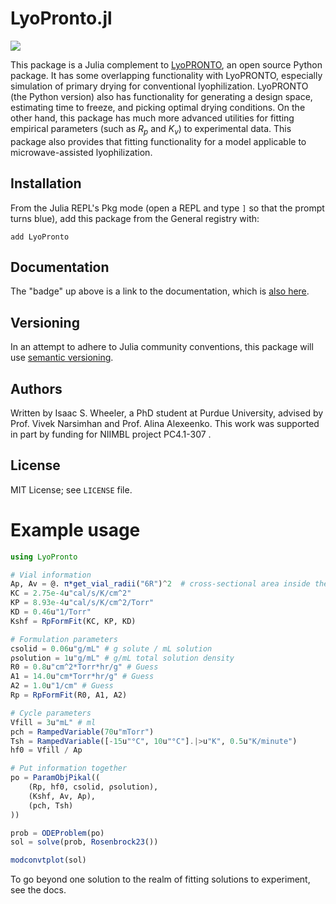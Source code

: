 # LyoPronto.jl
[![](https://img.shields.io/badge/docs-dev-blue.svg)](https://LyoHUB.github.io/LyoPronto.jl/dev)

This package is a Julia complement to [LyoPRONTO](https://github.com/LyoHUB/LyoPronto), an open source Python package.
It has some overlapping functionality with LyoPRONTO, especially simulation of primary drying for conventional lyophilization.
LyoPRONTO (the Python version) also has functionality for generating a design space, estimating time to freeze, and picking optimal drying conditions.
On the other hand, this package has much more advanced utilities for fitting empirical parameters (such as $R_p$ and $K_v$) to experimental data.
This package also provides that fitting functionality for a model applicable to microwave-assisted lyophilization.  

## Installation

From the Julia REPL's Pkg mode (open a REPL and type `]` so that the prompt turns blue), add this package from the General registry with:
```
add LyoPronto
```


## Documentation

The "badge" up above is a link to the documentation, which is [also here](https://lyohub.github.io/LyoPronto.jl/).

## Versioning

In an attempt to adhere to Julia community conventions, this package will use [semantic versioning](semver.org).

## Authors

Written by Isaac S. Wheeler, a PhD student at Purdue University, advised by Prof. Vivek Narsimhan and Prof. Alina Alexeenko. 
This work was supported in part by funding for NIIMBL project PC4.1-307 .

## License

MIT License; see `LICENSE` file.

# Example usage

```julia
using LyoPronto

# Vial information
Ap, Av = @. π*get_vial_radii("6R")^2  # cross-sectional area inside the vial
KC = 2.75e-4u"cal/s/K/cm^2"
KP = 8.93e-4u"cal/s/K/cm^2/Torr"
KD = 0.46u"1/Torr"
Kshf = RpFormFit(KC, KP, KD)

# Formulation parameters
csolid = 0.06u"g/mL" # g solute / mL solution
ρsolution = 1u"g/mL" # g/mL total solution density
R0 = 0.8u"cm^2*Torr*hr/g" # Guess
A1 = 14.0u"cm*Torr*hr/g" # Guess
A2 = 1.0u"1/cm" # Guess
Rp = RpFormFit(R0, A1, A2)

# Cycle parameters
Vfill = 3u"mL" # ml
pch = RampedVariable(70u"mTorr")
Tsh = RampedVariable([-15u"°C", 10u"°C"].|>u"K", 0.5u"K/minute")
hf0 = Vfill / Ap

# Put information together
po = ParamObjPikal((
    (Rp, hf0, csolid, ρsolution),
    (Kshf, Av, Ap),
    (pch, Tsh)
))

prob = ODEProblem(po)
sol = solve(prob, Rosenbrock23())

modconvtplot(sol)
```

To go beyond one solution to the realm of fitting solutions to experiment, see the docs.